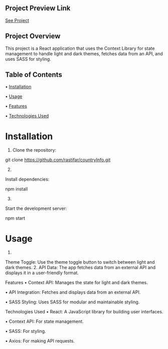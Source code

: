 ## Project Preview Link
[See Project](https://rastifar.github.io/digikala-mock-website-old-version-simplified/)

## Project Overview
This project is a React application that uses the Context Library for state management to handle light and dark themes, fetches data from an API, and uses SASS for styling.

## Table of Contents

•  [Installation](#installation)

•  [Usage](#usage)

•  [Features](#features)

•  [Technologies Used](#technologies-used)


# Installation

1. Clone the repository:

git clone https://github.com/rastifar/countryInfo.git


2. 
Install dependencies:

npm install

3. 
Start the development server:

npm start

# Usage

1. 
Theme Toggle: Use the theme toggle button to switch between light and dark themes.
2. 
API Data: The app fetches data from an external API and displays it in a user-friendly format.

Features
•  Context API: Manages the state for light and dark themes.

•  API Integration: Fetches and displays data from an external API.

•  SASS Styling: Uses SASS for modular and maintainable styling.

Technologies Used
•  React: A JavaScript library for building user interfaces.

•  Context API: For state management.

•  SASS: For styling.

•  Axios: For making API requests.
